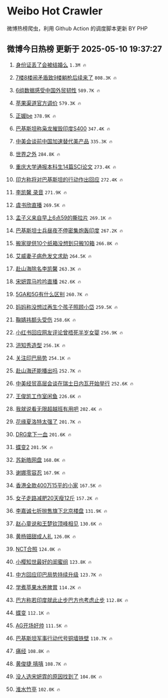 # Weibo Hot Crawler 



微博热榜爬虫，利用 Github Action 的调度脚本更新 BY PHP 


## 微博今日热榜 更新于 2025-05-10 19:37:27 
1. [身份证丢了会被结婚么](https://s.weibo.com/weibo?q=%23%E8%BA%AB%E4%BB%BD%E8%AF%81%E4%B8%A2%E4%BA%86%E4%BC%9A%E8%A2%AB%E7%BB%93%E5%A9%9A%E4%B9%88%23&t=31&band_rank=1&Refer=top) `1.3M 🔥` 

1. [7楼8楼闹矛盾致9楼躺枪后续来了](https://s.weibo.com/weibo?q=%237%E6%A5%BC8%E6%A5%BC%E9%97%B9%E7%9F%9B%E7%9B%BE%E8%87%B49%E6%A5%BC%E8%BA%BA%E6%9E%AA%E5%90%8E%E7%BB%AD%E6%9D%A5%E4%BA%86%23&t=31&band_rank=2&Refer=top) `808.3K 🔥` 

1. [6组数据感受中国外贸韧性](https://s.weibo.com/weibo?q=%236%E7%BB%84%E6%95%B0%E6%8D%AE%E6%84%9F%E5%8F%97%E4%B8%AD%E5%9B%BD%E5%A4%96%E8%B4%B8%E9%9F%A7%E6%80%A7%23&t=31&band_rank=3&Refer=top) `589.7K 🔥` 

1. [苹果渠道官方调价](https://s.weibo.com/weibo?q=%23%E8%8B%B9%E6%9E%9C%E6%B8%A0%E9%81%93%E5%AE%98%E6%96%B9%E8%B0%83%E4%BB%B7%23&t=31&band_rank=4&Refer=top) `579.3K 🔥` 

1. [正媛be](https://s.weibo.com/weibo?q=%E6%AD%A3%E5%AA%9Bbe&t=31&band_rank=5&Refer=top) `378.9K 🔥` 

1. [巴基斯坦称枭龙摧毁印度S400](https://s.weibo.com/weibo?q=%23%E5%B7%B4%E5%9F%BA%E6%96%AF%E5%9D%A6%E7%A7%B0%E6%9E%AD%E9%BE%99%E6%91%A7%E6%AF%81%E5%8D%B0%E5%BA%A6S400%23&t=31&band_rank=6&Refer=top) `347.4K 🔥` 

1. [中美会谈前中国加速替代美产品](https://s.weibo.com/weibo?q=%23%E4%B8%AD%E7%BE%8E%E4%BC%9A%E8%B0%88%E5%89%8D%E4%B8%AD%E5%9B%BD%E5%8A%A0%E9%80%9F%E6%9B%BF%E4%BB%A3%E7%BE%8E%E4%BA%A7%E5%93%81%23&t=31&band_rank=7&Refer=top) `335.3K 🔥` 

1. [世界之外](https://s.weibo.com/weibo?q=%23%E4%B8%96%E7%95%8C%E4%B9%8B%E5%A4%96%23&t=31&band_rank=8&Refer=top) `284.8K 🔥` 

1. [重庆大学通报本科生14篇SCI论文](https://s.weibo.com/weibo?q=%23%E9%87%8D%E5%BA%86%E5%A4%A7%E5%AD%A6%E9%80%9A%E6%8A%A5%E6%9C%AC%E7%A7%91%E7%94%9F14%E7%AF%87SCI%E8%AE%BA%E6%96%87%23&t=31&band_rank=9&Refer=top) `273.4K 🔥` 

1. [印方称将对巴基斯坦的行动作出回应](https://s.weibo.com/weibo?q=%23%E5%8D%B0%E6%96%B9%E7%A7%B0%E5%B0%86%E5%AF%B9%E5%B7%B4%E5%9F%BA%E6%96%AF%E5%9D%A6%E7%9A%84%E8%A1%8C%E5%8A%A8%E4%BD%9C%E5%87%BA%E5%9B%9E%E5%BA%94%23&t=31&band_rank=10&Refer=top) `272.4K 🔥` 

1. [李凯馨 录音](https://s.weibo.com/weibo?q=%E6%9D%8E%E5%87%AF%E9%A6%A8%20%E5%BD%95%E9%9F%B3&t=31&band_rank=11&Refer=top) `271.9K 🔥` 

1. [虞书欣直播](https://s.weibo.com/weibo?q=%E8%99%9E%E4%B9%A6%E6%AC%A3%E7%9B%B4%E6%92%AD&t=31&band_rank=12&Refer=top) `269.5K 🔥` 

1. [孟子义来自早上6点59的撕拉片](https://s.weibo.com/weibo?q=%23%E5%AD%9F%E5%AD%90%E4%B9%89%E6%9D%A5%E8%87%AA%E6%97%A9%E4%B8%8A6%E7%82%B959%E7%9A%84%E6%92%95%E6%8B%89%E7%89%87%23&t=31&band_rank=13&Refer=top) `269.1K 🔥` 

1. [巴基斯坦士兵昼夜不停密集炮轰印度](https://s.weibo.com/weibo?q=%23%E5%B7%B4%E5%9F%BA%E6%96%AF%E5%9D%A6%E5%A3%AB%E5%85%B5%E6%98%BC%E5%A4%9C%E4%B8%8D%E5%81%9C%E5%AF%86%E9%9B%86%E7%82%AE%E8%BD%B0%E5%8D%B0%E5%BA%A6%23&t=31&band_rank=14&Refer=top) `267.2K 🔥` 

1. [搬家提供10个纸箱没想到只搬10箱](https://s.weibo.com/weibo?q=%23%E6%90%AC%E5%AE%B6%E6%8F%90%E4%BE%9B10%E4%B8%AA%E7%BA%B8%E7%AE%B1%E6%B2%A1%E6%83%B3%E5%88%B0%E5%8F%AA%E6%90%AC10%E7%AE%B1%23&t=31&band_rank=15&Refer=top) `266.8K 🔥` 

1. [艾威妻子病危发文求助](https://s.weibo.com/weibo?q=%23%E8%89%BE%E5%A8%81%E5%A6%BB%E5%AD%90%E7%97%85%E5%8D%B1%E5%8F%91%E6%96%87%E6%B1%82%E5%8A%A9%23&t=31&band_rank=16&Refer=top) `264.5K 🔥` 

1. [赴山海除名李凯馨](https://s.weibo.com/weibo?q=%23%E8%B5%B4%E5%B1%B1%E6%B5%B7%E9%99%A4%E5%90%8D%E6%9D%8E%E5%87%AF%E9%A6%A8%23&t=31&band_rank=17&Refer=top) `263.3K 🔥` 

1. [宋妍霏马吟吟直播](https://s.weibo.com/weibo?q=%E5%AE%8B%E5%A6%8D%E9%9C%8F%E9%A9%AC%E5%90%9F%E5%90%9F%E7%9B%B4%E6%92%AD&t=31&band_rank=18&Refer=top) `262.6K 🔥` 

1. [5GA和5G有什么区别](https://s.weibo.com/weibo?q=%235GA%E5%92%8C5G%E6%9C%89%E4%BB%80%E4%B9%88%E5%8C%BA%E5%88%AB%23&t=31&band_rank=19&Refer=top) `260.7K 🔥` 

1. [妈妈称没想过再生个孩子照顾小岱](https://s.weibo.com/weibo?q=%23%E5%A6%88%E5%A6%88%E7%A7%B0%E6%B2%A1%E6%83%B3%E8%BF%87%E5%86%8D%E7%94%9F%E4%B8%AA%E5%AD%A9%E5%AD%90%E7%85%A7%E9%A1%BE%E5%B0%8F%E5%B2%B1%23&t=31&band_rank=20&Refer=top) `259.5K 🔥` 

1. [鞠婧祎额头受伤](https://s.weibo.com/weibo?q=%23%E9%9E%A0%E5%A9%A7%E7%A5%8E%E9%A2%9D%E5%A4%B4%E5%8F%97%E4%BC%A4%23&t=31&band_rank=21&Refer=top) `258.6K 🔥` 

1. [小红书回应网友评论曾捂死半岁女婴](https://s.weibo.com/weibo?q=%23%E5%B0%8F%E7%BA%A2%E4%B9%A6%E5%9B%9E%E5%BA%94%E7%BD%91%E5%8F%8B%E8%AF%84%E8%AE%BA%E6%9B%BE%E6%8D%82%E6%AD%BB%E5%8D%8A%E5%B2%81%E5%A5%B3%E5%A9%B4%23&t=31&band_rank=22&Refer=top) `256.9K 🔥` 

1. [洪知秀造型](https://s.weibo.com/weibo?q=%23%E6%B4%AA%E7%9F%A5%E7%A7%80%E9%80%A0%E5%9E%8B%23&t=31&band_rank=23&Refer=top) `256.1K 🔥` 

1. [关注印巴局势](https://s.weibo.com/weibo?q=%23%E5%85%B3%E6%B3%A8%E5%8D%B0%E5%B7%B4%E5%B1%80%E5%8A%BF%23&t=31&band_rank=24&Refer=top) `254.1K 🔥` 

1. [赴山海还能播出吗](https://s.weibo.com/weibo?q=%23%E8%B5%B4%E5%B1%B1%E6%B5%B7%E8%BF%98%E8%83%BD%E6%92%AD%E5%87%BA%E5%90%97%23&t=31&band_rank=25&Refer=top) `252.7K 🔥` 

1. [中美经贸高层会谈在瑞士日内瓦开始举行](https://s.weibo.com/weibo?q=%23%E4%B8%AD%E7%BE%8E%E7%BB%8F%E8%B4%B8%E9%AB%98%E5%B1%82%E4%BC%9A%E8%B0%88%E5%9C%A8%E7%91%9E%E5%A3%AB%E6%97%A5%E5%86%85%E7%93%A6%E5%BC%80%E5%A7%8B%E4%B8%BE%E8%A1%8C%23&t=31&band_rank=26&Refer=top) `252.6K 🔥` 

1. [王俊凯工作室闲鱼](https://s.weibo.com/weibo?q=%23%E7%8E%8B%E4%BF%8A%E5%87%AF%E5%B7%A5%E4%BD%9C%E5%AE%A4%E9%97%B2%E9%B1%BC%23&t=31&band_rank=27&Refer=top) `226.6K 🔥` 

1. [我就说看无限超越班有用吧](https://s.weibo.com/weibo?q=%E6%88%91%E5%B0%B1%E8%AF%B4%E7%9C%8B%E6%97%A0%E9%99%90%E8%B6%85%E8%B6%8A%E7%8F%AD%E6%9C%89%E7%94%A8%E5%90%A7&t=31&band_rank=28&Refer=top) `202.4K 🔥` 

1. [花缘夏洛特太强了](https://s.weibo.com/weibo?q=%23%E8%8A%B1%E7%BC%98%E5%A4%8F%E6%B4%9B%E7%89%B9%E5%A4%AA%E5%BC%BA%E4%BA%86%23&t=31&band_rank=29&Refer=top) `201.7K 🔥` 

1. [DRG拿下一血](https://s.weibo.com/weibo?q=%23DRG%E6%8B%BF%E4%B8%8B%E4%B8%80%E8%A1%80%23&t=31&band_rank=30&Refer=top) `201.6K 🔥` 

1. [蝶变2](https://s.weibo.com/weibo?q=%E8%9D%B6%E5%8F%982&t=31&band_rank=31&Refer=top) `201.5K 🔥` 

1. [苏新皓网盘](https://s.weibo.com/weibo?q=%23%E8%8B%8F%E6%96%B0%E7%9A%93%E7%BD%91%E7%9B%98%23&t=31&band_rank=32&Refer=top) `168.0K 🔥` 

1. [谢娜零容忍](https://s.weibo.com/weibo?q=%23%E8%B0%A2%E5%A8%9C%E9%9B%B6%E5%AE%B9%E5%BF%8D%23&t=31&band_rank=33&Refer=top) `167.9K 🔥` 

1. [香港全款400万15平的小家](https://s.weibo.com/weibo?q=%E9%A6%99%E6%B8%AF%E5%85%A8%E6%AC%BE400%E4%B8%8715%E5%B9%B3%E7%9A%84%E5%B0%8F%E5%AE%B6&t=31&band_rank=34&Refer=top) `167.5K 🔥` 

1. [女子走路减肥20天瘦12斤](https://s.weibo.com/weibo?q=%23%E5%A5%B3%E5%AD%90%E8%B5%B0%E8%B7%AF%E5%87%8F%E8%82%A520%E5%A4%A9%E7%98%A612%E6%96%A4%23&t=31&band_rank=35&Refer=top) `157.2K 🔥` 

1. [李嘉诚七折抛售旗下北京楼盘](https://s.weibo.com/weibo?q=%23%E6%9D%8E%E5%98%89%E8%AF%9A%E4%B8%83%E6%8A%98%E6%8A%9B%E5%94%AE%E6%97%97%E4%B8%8B%E5%8C%97%E4%BA%AC%E6%A5%BC%E7%9B%98%23&t=31&band_rank=36&Refer=top) `131.9K 🔥` 

1. [赵心童说和王楚钦顶峰相见](https://s.weibo.com/weibo?q=%23%E8%B5%B5%E5%BF%83%E7%AB%A5%E8%AF%B4%E5%92%8C%E7%8E%8B%E6%A5%9A%E9%92%A6%E9%A1%B6%E5%B3%B0%E7%9B%B8%E8%A7%81%23&t=31&band_rank=37&Refer=top) `130.6K 🔥` 

1. [黄杨钿甜成人礼](https://s.weibo.com/weibo?q=%23%E9%BB%84%E6%9D%A8%E9%92%BF%E7%94%9C%E6%88%90%E4%BA%BA%E7%A4%BC%23&t=31&band_rank=38&Refer=top) `126.0K 🔥` 

1. [NCT合照](https://s.weibo.com/weibo?q=NCT%E5%90%88%E7%85%A7&t=31&band_rank=39&Refer=top) `124.0K 🔥` 

1. [小樱知世最好的闺蜜组](https://s.weibo.com/weibo?q=%E5%B0%8F%E6%A8%B1%E7%9F%A5%E4%B8%96%E6%9C%80%E5%A5%BD%E7%9A%84%E9%97%BA%E8%9C%9C%E7%BB%84&t=31&band_rank=40&Refer=top) `123.8K 🔥` 

1. [中方回应印巴局势持续升级](https://s.weibo.com/weibo?q=%23%E4%B8%AD%E6%96%B9%E5%9B%9E%E5%BA%94%E5%8D%B0%E5%B7%B4%E5%B1%80%E5%8A%BF%E6%8C%81%E7%BB%AD%E5%8D%87%E7%BA%A7%23&t=31&band_rank=41&Refer=top) `123.7K 🔥` 

1. [学煮苹果水养脾胃](https://s.weibo.com/weibo?q=%23%E5%AD%A6%E7%85%AE%E8%8B%B9%E6%9E%9C%E6%B0%B4%E5%85%BB%E8%84%BE%E8%83%83%23&t=31&band_rank=42&Refer=top) `114.2K 🔥` 

1. [巴方称若印度就此止步巴方也考虑止步](https://s.weibo.com/weibo?q=%23%E5%B7%B4%E6%96%B9%E7%A7%B0%E8%8B%A5%E5%8D%B0%E5%BA%A6%E5%B0%B1%E6%AD%A4%E6%AD%A2%E6%AD%A5%E5%B7%B4%E6%96%B9%E4%B9%9F%E8%80%83%E8%99%91%E6%AD%A2%E6%AD%A5%23&t=31&band_rank=43&Refer=top) `112.8K 🔥` 

1. [蝶变](https://s.weibo.com/weibo?q=%E8%9D%B6%E5%8F%98&t=31&band_rank=44&Refer=top) `112.1K 🔥` 

1. [AG开场好帅](https://s.weibo.com/weibo?q=AG%E5%BC%80%E5%9C%BA%E5%A5%BD%E5%B8%85&t=31&band_rank=45&Refer=top) `111.5K 🔥` 

1. [巴基斯坦军事行动代号铜墙铁壁](https://s.weibo.com/weibo?q=%23%E5%B7%B4%E5%9F%BA%E6%96%AF%E5%9D%A6%E5%86%9B%E4%BA%8B%E8%A1%8C%E5%8A%A8%E4%BB%A3%E5%8F%B7%E9%93%9C%E5%A2%99%E9%93%81%E5%A3%81%23&t=31&band_rank=46&Refer=top) `110.7K 🔥` 

1. [痛经](https://s.weibo.com/weibo?q=%E7%97%9B%E7%BB%8F&t=31&band_rank=47&Refer=top) `108.8K 🔥` 

1. [黄俊捷 嘻嘻](https://s.weibo.com/weibo?q=%E9%BB%84%E4%BF%8A%E6%8D%B7%20%E5%98%BB%E5%98%BB&t=31&band_rank=48&Refer=top) `108.7K 🔥` 

1. [没人选宋妍霏的原因找到了](https://s.weibo.com/weibo?q=%23%E6%B2%A1%E4%BA%BA%E9%80%89%E5%AE%8B%E5%A6%8D%E9%9C%8F%E7%9A%84%E5%8E%9F%E5%9B%A0%E6%89%BE%E5%88%B0%E4%BA%86%23&t=31&band_rank=49&Refer=top) `104.0K 🔥` 

1. [淮水竹亭](https://s.weibo.com/weibo?q=%E6%B7%AE%E6%B0%B4%E7%AB%B9%E4%BA%AD&t=31&band_rank=50&Refer=top) `102.0K 🔥` 

